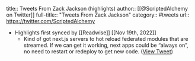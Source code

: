 title:: Tweets From Zack Jackson (highlights)
author:: [[@ScriptedAlchemy on Twitter]]
full-title:: "Tweets From Zack Jackson"
category:: #tweets
url:: https://twitter.com/ScriptedAlchemy

- Highlights first synced by [[Readwise]] [[Nov 19th, 2022]]
	- Kind of got next.js servers to hot reload federated modules that are streamed. If we can get it working, next apps could be “always on”, no need to restart or redeploy to get new code. ([View Tweet](https://twitter.com/ScriptedAlchemy/status/1441623293228843012))